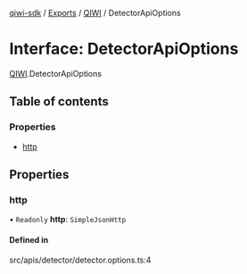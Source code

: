 [qiwi-sdk](../README.md) / [Exports](../modules.md) / [QIWI](../modules/QIWI.md) / DetectorApiOptions

# Interface: DetectorApiOptions

[QIWI](../modules/QIWI.md).DetectorApiOptions

## Table of contents

### Properties

- [http](QIWI.DetectorApiOptions.md#http)

## Properties

### http

• `Readonly` **http**: `SimpleJsonHttp`

#### Defined in

src/apis/detector/detector.options.ts:4
